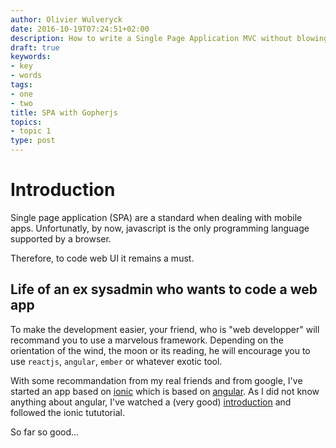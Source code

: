 ```yaml
---
author: Olivier Wulveryck
date: 2016-10-19T07:24:51+02:00
description: How to write a Single Page Application MVC without blowing your mind with Javascript and a Framework.
draft: true
keywords:
- key
- words
tags:
- one
- two
title: SPA with Gopherjs
topics:
- topic 1
type: post
---
```


# Introduction

Single page application (SPA) are a standard when dealing with mobile apps.
Unfortunatly, by now, javascript is the only programming language supported by a browser.

Therefore, to code web UI it remains a must.

## Life of an ex sysadmin who wants to code a web app

To make the development easier, your friend, who is "web developper" will recommand you to use a marvelous framework.
Depending on the orientation of the wind, the moon or its reading, he will encourage you to use `reactjs`, `angular`, `ember` or whatever exotic
tool.

With some recommandation from my real friends and from google, I've started an app based on [ionic](http://ionicframework.com/) which is based on [angular](https://angularjs.org/).
As I did not know anything about angular, I've watched a (very good) [introduction](https://www.youtube.com/watch?v=i9MHigUZKEM) and followed the ionic tututorial.

So far so good...

